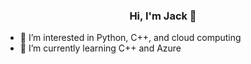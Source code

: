 <h3 align="center">Hi, I'm Jack 👋</h3>

- 👀 I’m interested in Python, C++, and cloud computing
- 🌱 I’m currently learning C++ and Azure
